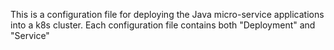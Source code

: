 This is a configuration file for deploying the Java micro-service applications into a k8s cluster.
Each configuration file contains both "Deployment" and "Service"
